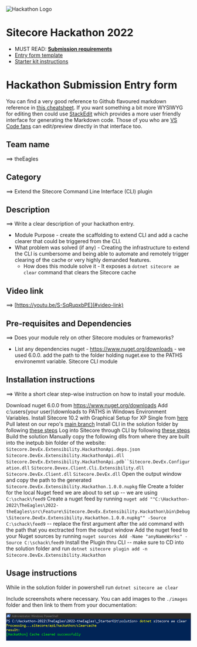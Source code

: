 ![Hackathon Logo](docs/images/hackathon.png?raw=true "Hackathon Logo")
# Sitecore Hackathon 2022

- MUST READ: **[Submission requirements](SUBMISSION_REQUIREMENTS.md)**
- [Entry form template](ENTRYFORM.md)
- [Starter kit instructions](STARTERKIT_INSTRUCTIONS.md)

# Hackathon Submission Entry form

You can find a very good reference to Github flavoured markdown reference in [this cheatsheet](https://github.com/adam-p/markdown-here/wiki/Markdown-Cheatsheet). If you want something a bit more WYSIWYG for editing then could use [StackEdit](https://stackedit.io/app) which provides a more user friendly interface for generating the Markdown code. Those of you who are [VS Code fans](https://code.visualstudio.com/docs/languages/markdown#_markdown-preview) can edit/preview directly in that interface too.

## Team name
⟹ theEagles

## Category
⟹ Extend the Sitecore Command Line Interface (CLI) plugin 

## Description
⟹ Write a clear description of your hackathon entry.  

  - Module Purpose - create the scaffolding to extend CLI and add a cache clearer that could be triggered from the CLI.
  - What problem was solved (if any) - Creating the infrastructure to extend the CLI is cumbersome and being able to automate and remotely trigger clearing of the cache or very highly demanded features.
    - How does this module solve it - It exposes a `dotnet sitecore ae clear` command that clears the Sitecore cache


## Video link

⟹ [https://youtu.be/S-SqRupxbPE](#video-link)

## Pre-requisites and Dependencies

⟹ Does your module rely on other Sitecore modules or frameworks?

- List any dependencies
nuget - https://www.nuget.org/downloads - we used 6.0.0. add the path to the folder holding nuget.exe to the PATHS environemnt variable.
Sitecore CLI module

## Installation instructions
⟹ Write a short clear step-wise instruction on how to install your module.  

Download nuget 6.0.0 from https://www.nuget.org/downloads
Add c:\users\{your user}\downloads to PATHS in Windows Environment Variables.
Install Sitecore 10.2 with Graphical Setup for XP Single from [here](https://sitecoredev.azureedge.net/~/media/F6813A6E3E424AB99A6E9A7CC257648B.ashx?date=20211101T105423)
Pull latest on our repo's [main branch](https://github.com/Sitecore-Hackathon/2022-theEagles)
Install CLI in the solution folder by following [these steps](https://doc.sitecore.com/xp/en/developers/101/developer-tools/install-sitecore-command-line-interface.html)
Log into Sitecore through CLI by following [these steps](https://doc.sitecore.com/xp/en/developers/101/developer-tools/log-in-to-a-sitecore-instance-with-sitecore-command-line-interface.html)
Build the solution
Manually copy the following dlls from where they are built into the inetpub bin folder of the website: `Sitecore.DevEx.Extensibility.HackathonApi.deps.json` `Sitecore.DevEx.Extensibility.HackathonApi.dll` `Sitecore.DevEx.Extensibility.HackathonApi.pdb``Sitecore.DevEx.Configuration.dll` `Sitecore.Devex.Client.Cli.Extensibility.dll` `Sitecore.DevEx.Client.dll` `Sitecore.DevEx.dll`
Open the output window and copy the path to the generated `Sitecore.DevEx.Extensibility.Hackathon.1.0.0.nupkg` file
Create a folder for the local Nuget feed we are about to set up -- we are using `C:\schack\feed9`
Create a nuget feed by running `nuget add ""C:\Hackathon-2022\TheEagles\2022-theEagles\src\Feature\Sitecore.DevEx.Extensibility.Hackathon\bin\Debug\Sitecore.DevEx.Extensibility.Hackathon.1.0.0.nupkg"" -Source C:\schack\feed9` -- replace the first argument after the `add` command with the path that you exctracted from the output window
Add the nuget feed to your Nuget sources by running `nuget sources Add -Name "anyNameWorks" -Source C:\schack\feed9`
Install the Plugin thru CLI -- make sure to CD into the solution folder and run `dotnet sitecore plugin add -n Sitecore.DevEx.Extensibility.Hackathon`

## Usage instructions
While in the solution folder in powershell run `dotnet sitecore ae clear`

Include screenshots where necessary. You can add images to the `./images` folder and then link to them from your documentation:

![Success](/images/1.png?raw=true "Success")